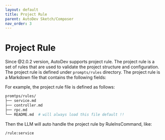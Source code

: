 ```yaml
---
layout: default
title: Project Rule
parent: AutoDev Sketch/Composer
nav_order: 3
---
```


# Project Rule

Since @2.0.2 version, AutoDev supports project rule. The project rule is a set of rules that are used to validate the project
structure and configuration. The project rule is defined under `prompts/rules` directory. The project rule is a Markdown file that contains the following fields:

For example, the project rule file is defined as follows:

```bash
promtps/rules/
├── service.md
├── controller.md
├── rpc.md
└── README.md  # will always load this file default !!
```

Then the LLM will auto handle the project rule by RuleInsCommand, like:

```devin
/rule:service
```

